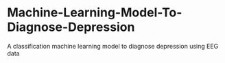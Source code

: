 # Machine-Learning-Model-To-Diagnose-Depression
A classification machine learning model to diagnose depression using EEG data
